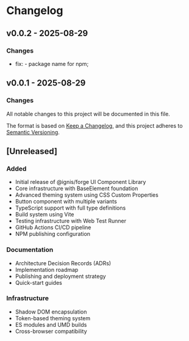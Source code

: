 # Changelog

## v0.0.2 - 2025-08-29

### Changes
- fix: - package name for npm;
## v0.0.1 - 2025-08-29

### Changes

All notable changes to this project will be documented in this file.

The format is based on [Keep a Changelog](https://keepachangelog.com/en/1.0.0/),
and this project adheres to [Semantic Versioning](https://semver.org/spec/v2.0.0.html).

## [Unreleased]

### Added
- Initial release of @ignis/forge UI Component Library
- Core infrastructure with BaseElement foundation
- Advanced theming system using CSS Custom Properties
- Button component with multiple variants
- TypeScript support with full type definitions
- Build system using Vite
- Testing infrastructure with Web Test Runner
- GitHub Actions CI/CD pipeline
- NPM publishing configuration

### Documentation
- Architecture Decision Records (ADRs)
- Implementation roadmap
- Publishing and deployment strategy
- Quick-start guides

### Infrastructure
- Shadow DOM encapsulation
- Token-based theming system
- ES modules and UMD builds
- Cross-browser compatibility